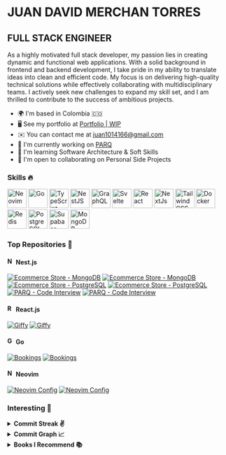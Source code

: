 # JUAN DAVID MERCHAN TORRES

## FULL STACK ENGINEER

As a highly motivated full stack developer, my passion lies in creating dynamic
and functional web applications. With a solid background in frontend and backend
development, I take pride in my ability to translate ideas into clean and
efficient code. My focus is on delivering high-quality technical solutions while
effectively collaborating with multidisciplinary teams. I actively seek new
challenges to expand my skill set, and I am thrilled to contribute to the
success of ambitious projects.

- 🌍 I'm based in Colombia 🇨🇴
- 🖥️ See my portfolio at [Portfolio | WIP](http://nikolam-dev.com)
- ✉️ You can contact me at [juan1014166@gmail.com](mailto:juan1014166@gmail.com)
- 🚀 I'm currently working on [PARQ](http://parqco.com)
- 🧠 I'm learning Software Architecture & Soft Skills
- 🤝 I'm open to collaborating on Personal Side Projects

### Skills 🔥

<div align="left">
<a href="https://neovim.io/" target="_blank" title="Neovim" rel="noreferrer"><img alt="Neovim" height="44" src="https://skillicons.dev/icons?i=neovim" width="44" /></a>
<a href="https://go.dev/" target="_blank" title="Golang" rel="noreferrer"><img alt="Go" height="44" src="https://skillicons.dev/icons?i=go" width="44" /></a>
<a href="https://www.typescriptlang.org/" target="_blank" title="Typescript" rel="noreferrer"><img alt="TypeScript" height="44" src="https://skillicons.dev/icons?i=ts" width="44" /></a>
<a href="https://docs.nestjs.com/" target="_blank" title="NestJS" rel="noreferrer"><img alt="NestJS" height="44" src="https://skillicons.dev/icons?i=nest" width="44" /></a>
<a href="https://graphql.org/" target="_blank" title="GraphQL" rel="noreferrer"><img alt="GraphQL" height="44" src="https://skillicons.dev/icons?i=graphql" width="44" /></a>
<a href="https://svelte.dev/" target="_blank" title="Svelte" rel="noreferrer"><img alt="Svelte" height="44" src="https://skillicons.dev/icons?i=svelte" width="44" /></a>
<a href="https://reactjs.org/" target="_blank" title="React" rel="noreferrer"><img alt="React" height="44" src="https://skillicons.dev/icons?i=react" width="44" /></a>
<a href="https://nextjs.org/" target="_blank" title="Next.js" rel="noreferrer"><img alt="NextJs" height="44" src="https://skillicons.dev/icons?i=next" width="44" /></a>
<a href="https://tailwindcss.com/" target="_blank" title="Tailwind CSS" rel="noreferrer"><img alt="Tailwind CSS" height="44" src="https://skillicons.dev/icons?i=tailwind" width="44" /></a>
<a href="https://www.docker.com/" target="_blank" title="Docker" rel="noreferrer"><img alt="Docker" height="44" src="https://skillicons.dev/icons?i=docker" width="44" /></a>
<a href="https://redis.io/" target="_blank" title="Redis" rel="noreferrer"><img alt="Redis" height="44" src="https://skillicons.dev/icons?i=redis" width="44" /></a>
<a href="https://www.postgresql.org/" target="_blank" title="PostgreSQL" rel="noreferrer"><img alt="PostgreSQL" height="44" src="https://skillicons.dev/icons?i=postgres" width="44" /></a>
<a href="https://supabase.io/" target="_blank" title="Supabase" rel="noreferrer"><img alt="Supabase" height="44" src="https://skillicons.dev/icons?i=supabase" width="44" /></a>
<a href="https://www.mongodb.com/" target="_blank" title="MongoDB" rel="noreferrer"><img alt="MongoDB" height="44" src="https://skillicons.dev/icons?i=mongo" width="44" /></a>
</div>

### Top Repositories 🥇

<h4>
  <img
    alt="NestJS"
    height="16"
    src="https://raw.githubusercontent.com/danielcranney/readme-generator/main/public/icons/skills/nestjs-colored.svg"
    width="16"
  />
  Nest.js
</h4>

<div float="left">
<a href="https://github.com/NikolaM-Dev/ecommerce-store-nest-mongo#gh-dark-mode-only"><img alt="Ecommerce Store - MongoDB" src="https://github-readme-stats.vercel.app/api/pin/?username=NikolaM-Dev&repo=ecommerce-store-nest-mongo&title_color=58a6ff&text_color=adbac7&bg_color=00000000&border_color=444c56&v=3#gh-dark-mode-only" /></a>
<a href="https://github.com/NikolaM-Dev/ecommerce-store-nest-mongo#gh-light-mode-only"><img alt="Ecommerce Store - MongoDB" src="https://github-readme-stats.vercel.app/api/pin/?username=NikolaM-Dev&repo=ecommerce-store-nest-mongo&v=3#gh-light-mode-only" /></a>
&nbsp;
<a href="https://github.com/NikolaM-Dev/ecommerce-store-nest-postgres#gh-dark-mode-only"><img alt="Ecommerce Store - PostgreSQL" src="https://github-readme-stats.vercel.app/api/pin/?username=NikolaM-Dev&repo=ecommerce-store-nest-postgres&title_color=58a6ff&text_color=adbac7&bg_color=00000000&border_color=444c56&v=3#gh-dark-mode-only" /></a>
<a href="https://github.com/NikolaM-Dev/ecommerce-store-nest-postgres#gh-light-mode-only"><img alt="Ecommerce Store - PostgreSQL" src="https://github-readme-stats.vercel.app/api/pin/?username=NikolaM-Dev&repo=ecommerce-store-nest-postgres&v=3#gh-light-mode-only" /></a>
&nbsp;
</div>

<div float="left">
<a href="https://github.com/NikolaM-Dev/parq-api-nest#gh-dark-mode-only"><img alt="PARQ - Code Interview" src="https://github-readme-stats.vercel.app/api/pin/?username=NikolaM-Dev&repo=parq-api-nest&title_color=58a6ff&text_color=adbac7&bg_color=00000000&border_color=444c56&v=3#gh-dark-mode-only" /></a>
<a href="https://github.com/NikolaM-Dev/parq-api-nest#gh-light-mode-only"><img alt="PARQ - Code Interview" src="https://github-readme-stats.vercel.app/api/pin/?username=NikolaM-Dev&repo=parq-api-nest&v=3#gh-light-mode-only" /></a>
&nbsp;
</div>

<h4>
  <img
    alt="ReactJS"
    height="16"
    src="https://raw.githubusercontent.com/danielcranney/readme-generator/main/public/icons/skills/react-colored.svg"
    width="16"
  />
  React.js
</h4>

<div float="left">
<a href="https://github.com/NikolaM-Dev/giffy#gh-dark-mode-only"><img alt="Giffy" src="https://github-readme-stats.vercel.app/api/pin/?username=NikolaM-Dev&repo=giffy&title_color=58a6ff&text_color=adbac7&bg_color=00000000&border_color=444c56&v=3#gh-dark-mode-only" /></a>
<a href="https://github.com/NikolaM-Dev/giffy#gh-light-mode-only"><img alt="Giffy" src="https://github-readme-stats.vercel.app/api/pin/?username=NikolaM-Dev&repo=giffy&v=3#gh-light-mode-only" /></a>
&nbsp;
</div>

<h4>
  <img
    alt="Go"
    height="16"
    src="https://raw.githubusercontent.com/danielcranney/readme-generator/main/public/icons/skills/go-colored.svg"
    width="16"
  />
  Go
</h4>

<div float="left">
<a href="https://github.com/NikolaM-Dev/bookings#gh-dark-mode-only"><img alt="Bookings" src="https://github-readme-stats.vercel.app/api/pin/?username=NikolaM-Dev&repo=bookings&title_color=58a6ff&text_color=adbac7&bg_color=00000000&border_color=444c56&v=3#gh-dark-mode-only" /></a>
<a href="https://github.com/NikolaM-Dev/bookings#gh-light-mode-only"><img alt="Bookings" src="https://github-readme-stats.vercel.app/api/pin/?username=NikolaM-Dev&repo=bookings&v=3#gh-light-mode-only" /></a>
&nbsp;
</div>

<h4>
  <img
    alt="Neovim"
    height="16"
    src="https://avatars.githubusercontent.com/u/6471485?s=200&v=4"
    width="16"
  />
  Neovim
</h4>

<div float="left">
<a href="https://github.com/NikolaM-Dev/nvim#gh-dark-mode-only"><img alt="Neovim Config" src="https://github-readme-stats.vercel.app/api/pin/?username=NikolaM-Dev&repo=nvim&title_color=58a6ff&text_color=adbac7&bg_color=00000000&border_color=444c56&v=3#gh-dark-mode-only" /></a>
<a href="https://github.com/NikolaM-Dev/nvim#gh-light-mode-only"><img alt="Neovim Config" src="https://github-readme-stats.vercel.app/api/pin/?username=NikolaM-Dev&repo=nvim&v=3#gh-light-mode-only" /></a>
&nbsp;
</div>

### Interesting 👀

<details>
  <summary>
    <b>Commit Streak ✌️</b>
  </summary>
  <div align="center">
    <a href="http://www.github.com/NikolaM-Dev">
      <img
        src="https://streak-stats.demolab.com?user=NikolaM-Dev&theme=tokyonight&border_radius=10&background=1E1E2E&border=89B4FA&stroke=CDD6F4&ring=89B4FA&fire=F38BA8&currStreakNum=F38BA8&sideNums=89B4FA&currStreakLabel=74C7EC&sideLabels=74C7EC&dates=B4BEFE" />
    </a>
  </div>
</details>

<details>
  <summary>
    <b>Commit Graph 📈</b>
  </summary>
   <a href="http://www.github.com/NikolaM-Dev">
    <img
      alt="GitHub Commits Graph" 
      src="https://github-readme-activity-graph.vercel.app/graph?username=NikolaM-Dev&bg_color=1e1e2e&color=cdd6f4&line=89b4fa&point=f38ba8&area=true&hide_border=true"
    />
  </a>
</details>

<details>
  <summary>
    <b>Books I Recommend 📚</b>
  </summary>
  <ul>
    <li>
      <a href="https://www.amazon.com/Fundamentals-Software-Architecture-Comprehensive-Characteristics/dp/1492043451?crid=1FUUVAB8ZSEIT&keywords=Fundamentals+of+Software+Architecture&qid=1676622946&sprefix=fundamentals+of+software+architecture,aps,58&sr=8-1&linkCode=sl1&tag=rubyannrcarri-20&linkId=2a4cb57704d41914436fd9c3ce518ef8&language=en_US&ref_=as_li_ss_tl"
        target="_blank" alt="Fundamentals of Software Architecture: An Engineering Approach">
        Fundamentals of Software Architecture: An Engineering Approach
      </a>
    </li>
    <li>
      <a href="https://www.amazon.com/-/es/Neal-Ford/dp/1492097543/ref=sr_1_1?__mk_es_US=%C3%85M%C3%85%C5%BD%C3%95%C3%91&crid=11IGJAGIH4H68&keywords=Building+Evolutionary+Architectures&qid=1679257787&sprefix=building+evolutionary+architectures%2Caps%2C129&sr=8-1"
        target="_blank" alt="Building Evolutionary Architectures: Automated Software Governance">
        Building Evolutionary Architectures: Automated Software Governance
      </a>
    </li>
    <li>
      <a href="https://www.amazon.com/-/es/Sam-Newman/dp/1492034029/ref=sr_1_1?__mk_es_US=%C3%85M%C3%85%C5%BD%C3%95%C3%91&crid=1U261AHFK33G1&keywords=Building+Microservices%3A+Designing+Fine-Grained+Systems&qid=1679257999&s=books&sprefix=building+microservices+designing+fine-grained+systems%2Cstripbooks-intl-ship%2C129&sr=1-1"
        target="_blank" alt="Building Microservices: Designing Fine-Grained Systems">
        Building Microservices: Designing Fine-Grained Systems
      </a>
    </li>
    <li>
      <a href="https://www.amazon.com/-/es/Neal-Ford/dp/1492086894/ref=sr_1_1?__mk_es_US=%C3%85M%C3%85%C5%BD%C3%95%C3%91&crid=2Y28DNQHOI11F&keywords=Software+Architecture%3A+The+Hard+Parts&qid=1679258026&s=books&sprefix=software+architecture+the+hard+parts%2Cstripbooks-intl-ship%2C137&sr=1-1"
        target="_blank"
        alt="Software Architecture: The Hard Parts: Modern Trade-Off Analyses for Distributed Architectures">
        Software Architecture: The Hard Parts: Modern Trade-Off Analyses for
        Distributed Architectures
      </a>
    </li>
    <li>
      <a href="https://www.amazon.com/-/es/Martin-Kleppmann/dp/1449373321/ref=sr_1_1?__mk_es_US=%C3%85M%C3%85%C5%BD%C3%95%C3%91&crid=1VQB1KY6MHTO4&keywords=Designing+Data-Intensive+Application&qid=1679258066&s=books&sprefix=designing+data-intensive+application%2Cstripbooks-intl-ship%2C141&sr=1-1"
        target="_blank"
        alt="Designing Data-Intensive Applications: The Big Ideas Behind Reliable, Scalable, and Maintainable Systems">
        Designing Data-Intensive Applications: The Big Ideas Behind Reliable,
        Scalable, and Maintainable Systems
      </a>
    </li>
  </ul>
</details>
